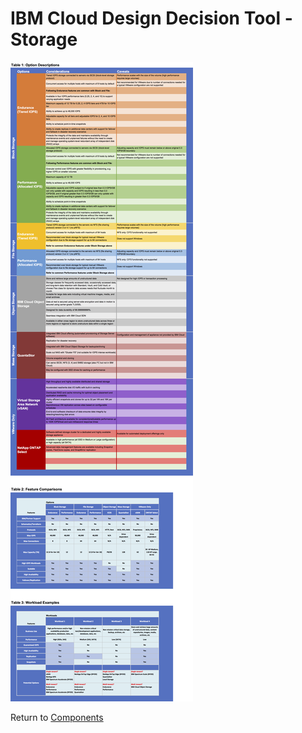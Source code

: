 # IBM Cloud Design Decision Tool - Storage

![Options](/images/storage.png)

Return to [Components](README.md)
